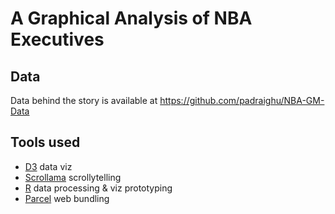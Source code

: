 # A Graphical Analysis of NBA Executives

## Data

Data behind the story is available at https://github.com/padraighu/NBA-GM-Data

## Tools used

- [D3](https://github.com/d3/d3) data viz
- [Scrollama](https://github.com/russellgoldenberg/scrollama) scrollytelling
- [R](https://www.r-project.org/) data processing & viz prototyping
- [Parcel](https://github.com/parcel-bundler/parcel) web bundling